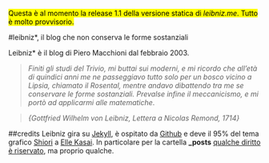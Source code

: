 

<mark>Questa è al momento la release 1.1 della versione statica di *leibniz.me*. Tutto è molto provvisorio.</mark>

#leibniz*, il blog che non conserva le forme sostanziali

Leibniz* è il blog di Piero Macchioni dal febbraio 2003.

>*Finiti gli studi del Trivio, mi buttai sui moderni, e mi ricordo che all’età di quindici anni me ne passeggiavo tutto solo per un bosco vicino a Lipsia, chiamato il Rosental, mentre andavo dibattendo tra me se conservare le forme sostanziali. Prevalse infine il meccanicismo, e mi portò ad applicarmi alle matematiche*.

> *{Gottfried Wilhelm von Leibniz, Lettera a Nicolas Remond, 1714}*

##credits
Leibniz gira su [Jekyll](http://jekyllrb.com/), è ospitato da [Github](https://pages.github.com/) e deve il 95% del tema grafico [Shiori](https://github.com/ellekasai/shiori) a [Elle Kasai](http://github.com/ellekasai). In particolare per la cartella **_posts** [qualche diritto è riservato](https://creativecommons.org/licenses/by-sa/4.0/), ma proprio qualche. 
